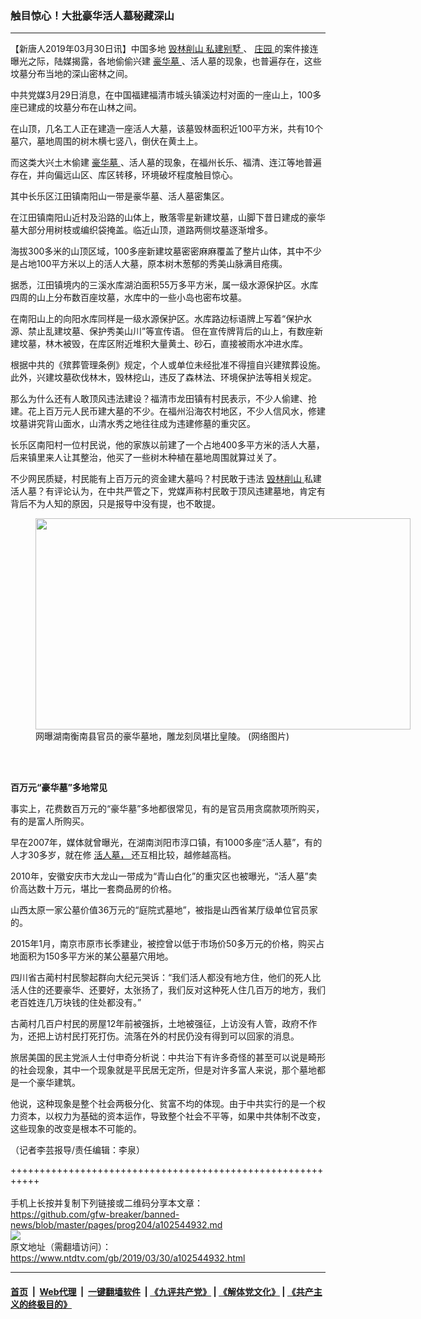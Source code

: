 ### 触目惊心！大批豪华活人墓秘藏深山
------------------------

<div class="post_content" itemprop="articleBody">
 <p>
  【新唐人2019年03月30日讯】中国多地
  <a href="https://www.ntdtv.com/gb/毁林削山.htm">
   毁林削山
  </a>
  <a href="https://www.ntdtv.com/gb/私建别墅.htm">
   私建别墅
  </a>
  、
  <a href="https://www.ntdtv.com/gb/庄园.htm">
   庄园
  </a>
  的案件接连曝光之际，陆媒揭露，各地偷偷兴建
  <a href="https://www.ntdtv.com/gb/豪华墓.htm">
   豪华墓
  </a>
  、活人墓的现象，也普遍存在，这些坟墓分布当地的深山密林之间。
 </p>
 <p>
  中共党媒3月29日消息，在中国福建福清市城头镇溪边村对面的一座山上，100多座已建成的坟墓分布在山林之间。
 </p>
 <p>
  在山顶，几名工人正在建造一座活人大墓，该墓毁林面积近100平方米，共有10个墓穴，墓地周围的树木横七竖八，倒伏在黄土上。
 </p>
 <p>
  而这类大兴土木偷建
  <a href="https://www.ntdtv.com/gb/豪华墓.htm">
   豪华墓
  </a>
  、活人墓的现象，在福州长乐、福清、连江等地普遍存在，并向偏远山区、库区转移，环境破坏程度触目惊心。
 </p>
 <p>
  其中长乐区江田镇南阳山一带是豪华墓、活人墓密集区。
 </p>
 <p>
  在江田镇南阳山近村及沿路的山体上，散落零星新建坟墓，山脚下昔日建成的豪华墓大部分用树枝或编织袋掩盖。临近山顶，道路两侧坟墓逐渐增多。
 </p>
 <p>
  海拔300多米的山顶区域，100多座新建坟墓密密麻麻覆盖了整片山体，其中不少是占地100平方米以上的活人大墓，原本树木葱郁的秀美山脉满目疮痍。
 </p>
 <p>
  据悉，江田镇境内的三溪水库湖泊面积55万多平方米，属一级水源保护区。水库四周的山上分布数百座坟墓，水库中的一些小岛也密布坟墓。
 </p>
 <p>
  在南阳山上的向阳水库同样是一级水源保护区。水库路边标语牌上写着“保护水源、禁止乱建坟墓、保护秀美山川”等宣传语。 但在宣传牌背后的山上，有数座新建坟墓，林木被毁，在库区附近堆积大量黄土、砂石，直接被雨水冲进水库。
 </p>
 <p>
  根据中共的《殡葬管理条例》规定，个人或单位未经批准不得擅自兴建殡葬设施。 此外，兴建坟墓砍伐林木，毁林挖山，违反了森林法、环境保护法等相关规定。
 </p>
 <p>
  那么为什么还有人敢顶风违法建设？福清市龙田镇有村民表示，不少人偷建、抢建。花上百万元人民币建大墓的不少。在福州沿海农村地区，不少人信风水，修建坟墓讲究背山面水，山清水秀之地往往成为违建修墓的重灾区。
 </p>
 <p>
  长乐区南阳村一位村民说，他的家族以前建了一个占地400多平方米的活人大墓，后来镇里来人让其整治，他买了一些树木种植在墓地周围就算过关了。
 </p>
 <p>
  不少网民质疑，村民能有上百万元的资金建大墓吗？村民敢于违法
  <a href="https://www.ntdtv.com/gb/毁林削山.htm">
   毁林削山
  </a>
  私建活人墓？有评论认为，在中共严管之下，党媒声称村民敢于顶风违建墓地，肯定有背后不为人知的原因，只是报导中没有提，也不敢提。
 </p>
 <figure class="wp-caption alignnone" id="attachment_102545008" style="width: 600px">
  <a href="https://www.ntdtv.com/assets/uploads/2019/03/1001290059451459-450x320.jpg">
   <img alt="" class="size-medium wp-image-102545008" height="338" src="https://www.ntdtv.com/assets/uploads/2019/03/1001290059451459-450x320-600x338.jpg" width="600"/>
  </a>
  <br/><figcaption class="wp-caption-text">
   网曝湖南衡南县官员的豪华墓地，雕龙刻凤堪比皇陵。 (网络图片)
  </figcaption><br/>
 </figure><br/>
 <p>
  <strong>
   百万元“豪华墓”多地常见
  </strong>
 </p>
 <p>
  事实上，花费数百万元的“豪华墓”多地都很常见，有的是官员用贪腐款项所购买，有的是富人所购买。
 </p>
 <p>
  早在2007年，媒体就曾曝光，在湖南浏阳市淳口镇，有1000多座“活人墓”，有的人才30多岁，就在修
  <a href="https://www.ntdtv.com/gb/活人墓，.htm">
   活人墓，
  </a>
  还互相比较，越修越高档。
 </p>
 <p>
  2010年，安徽安庆市大龙山一带成为“青山白化”的重灾区也被曝光，“活人墓”卖价高达数十万元，堪比一套商品房的价格。
 </p>
 <p>
  山西太原一家公墓价值36万元的“庭院式墓地”，被指是山西省某厅级单位官员家的。
 </p>
 <p>
  2015年1月，南京市原市长季建业，被控曾以低于市场价50多万元的价格，购买占地面积为150多平方米的某公墓墓穴用地。
 </p>
 <p>
  四川省古蔺村村民黎起群向大纪元哭诉：“我们活人都没有地方住，他们的死人比活人住的还要豪华、还要好，太张扬了，我们反对这种死人住几百万的地方，我们老百姓连几万块钱的住处都没有。”
 </p>
 <p>
  古蔺村几百户村民的房屋12年前被强拆，土地被强征，上访没有人管，政府不作为，还把上访村民打死打伤。流落在外的村民仍没有得到可以回家的消息。
 </p>
 <p>
  旅居美国的民主党派人士付申奇分析说：中共治下有许多奇怪的甚至可以说是畸形的社会现象，其中一个现象就是平民居无定所，但是对许多富人来说，那个墓地都是一个豪华建筑。
 </p>
 <p>
  他说，这种现象是整个社会两极分化、贫富不均的体现。由于中共实行的是一个权力资本，以权力为基础的资本运作，导致整个社会不平等，如果中共体制不改变，这些现象的改变是根本不可能的。
 </p>
 <p>
  （记者李芸报导/责任编辑：李泉）
 </p>
 <div class="single_ad">
 </div>
</div>

+++++++++++++++++++++++++++++++++++++++++++++++++++++++++++<br/><br/>
手机上长按并复制下列链接或二维码分享本文章：<br/>
https://github.com/gfw-breaker/banned-news/blob/master/pages/prog204/a102544932.md <br/>
<a href='https://github.com/gfw-breaker/banned-news/blob/master/pages/prog204/a102544932.md'><img src='https://github.com/gfw-breaker/banned-news/blob/master/pages/prog204/a102544932.md.png'/></a> <br/>
原文地址（需翻墙访问）：https://www.ntdtv.com/gb/2019/03/30/a102544932.html


------------------------
#### [首页](https://github.com/gfw-breaker/banned-news/blob/master/README.md) &nbsp;|&nbsp; [Web代理](https://github.com/labour-camp/helloworld) &nbsp;|&nbsp; [一键翻墙软件](https://github.com/gfw-breaker/nogfw/blob/master/README.md) &nbsp;| [《九评共产党》](https://github.com/gfw-breaker/9ping.md/blob/master/README.md#九评之一评共产党是什么) | [《解体党文化》](https://github.com/gfw-breaker/jtdwh.md/blob/master/README.md) | [《共产主义的终极目的》](https://github.com/gfw-breaker/gczydzjmd.md/blob/master/README.md)


